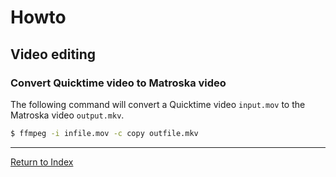 # Howto

## Video editing

### Convert Quicktime video to Matroska video

The following command will convert a Quicktime video `input.mov` to the Matroska video `output.mkv`.

```bash
$ ffmpeg -i infile.mov -c copy outfile.mkv
```

---
[Return to Index](../README.md)
